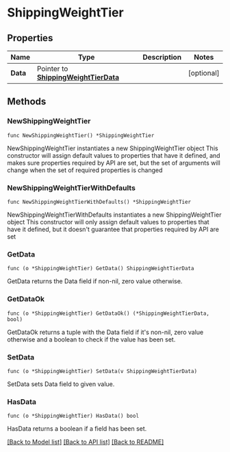 # ShippingWeightTier

## Properties

Name | Type | Description | Notes
------------ | ------------- | ------------- | -------------
**Data** | Pointer to [**ShippingWeightTierData**](ShippingWeightTierData.md) |  | [optional] 

## Methods

### NewShippingWeightTier

`func NewShippingWeightTier() *ShippingWeightTier`

NewShippingWeightTier instantiates a new ShippingWeightTier object
This constructor will assign default values to properties that have it defined,
and makes sure properties required by API are set, but the set of arguments
will change when the set of required properties is changed

### NewShippingWeightTierWithDefaults

`func NewShippingWeightTierWithDefaults() *ShippingWeightTier`

NewShippingWeightTierWithDefaults instantiates a new ShippingWeightTier object
This constructor will only assign default values to properties that have it defined,
but it doesn't guarantee that properties required by API are set

### GetData

`func (o *ShippingWeightTier) GetData() ShippingWeightTierData`

GetData returns the Data field if non-nil, zero value otherwise.

### GetDataOk

`func (o *ShippingWeightTier) GetDataOk() (*ShippingWeightTierData, bool)`

GetDataOk returns a tuple with the Data field if it's non-nil, zero value otherwise
and a boolean to check if the value has been set.

### SetData

`func (o *ShippingWeightTier) SetData(v ShippingWeightTierData)`

SetData sets Data field to given value.

### HasData

`func (o *ShippingWeightTier) HasData() bool`

HasData returns a boolean if a field has been set.


[[Back to Model list]](../README.md#documentation-for-models) [[Back to API list]](../README.md#documentation-for-api-endpoints) [[Back to README]](../README.md)


